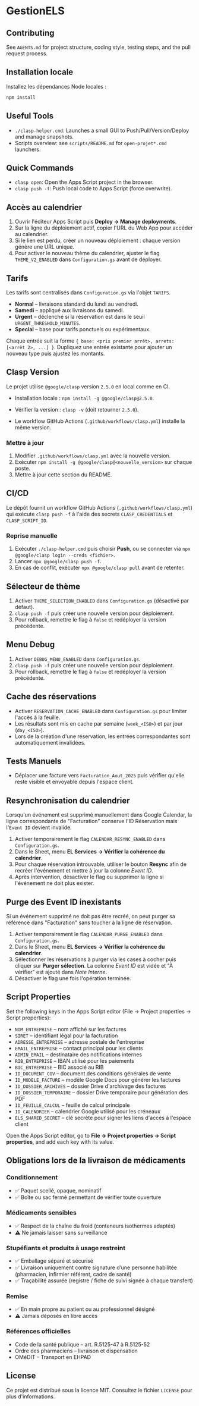 # GestionELS

## Contributing
See `AGENTS.md` for project structure, coding style, testing steps, and the pull request process.

## Installation locale

Installez les dépendances Node locales :

```bash
npm install
```

## Useful Tools
- `./clasp-helper.cmd`: Launches a small GUI to Push/Pull/Version/Deploy and manage snapshots.
- Scripts overview: see `scripts/README.md` for `open-projet*.cmd` launchers.

## Quick Commands
- `clasp open`: Open the Apps Script project in the browser.
- `clasp push -f`: Push local code to Apps Script (force overwrite).

## Accès au calendrier
1. Ouvrir l'éditeur Apps Script puis **Deploy → Manage deployments**.
2. Sur la ligne du déploiement actif, copier l'URL du Web App pour accéder au calendrier.
3. Si le lien est perdu, créer un nouveau déploiement : chaque version génère une URL unique.
4. Pour activer le nouveau thème du calendrier, ajuster le flag `THEME_V2_ENABLED` dans `Configuration.gs` avant de déployer.

## Tarifs
Les tarifs sont centralisés dans `Configuration.gs` via l'objet `TARIFS`.

- **Normal** – livraisons standard du lundi au vendredi.
- **Samedi** – appliqué aux livraisons du samedi.
- **Urgent** – déclenché si la réservation est dans le seuil `URGENT_THRESHOLD_MINUTES`.
- **Special** – base pour tarifs ponctuels ou expérimentaux.

Chaque entrée suit la forme `{ base: <prix premier arrêt>, arrets: [<arrêt 2>, ...] }`.
Dupliquez une entrée existante pour ajouter un nouveau type puis ajustez les montants.

## Clasp Version
Le projet utilise `@google/clasp` version `2.5.0` en local comme en CI.

- Installation locale : `npm install -g @google/clasp@2.5.0`.

- Vérifier la version : `clasp -v` (doit retourner `2.5.0`).

- Le workflow GitHub Actions (`.github/workflows/clasp.yml`) installe la même version.

### Mettre à jour
1. Modifier `.github/workflows/clasp.yml` avec la nouvelle version.
2. Exécuter `npm install -g @google/clasp@<nouvelle_version>` sur chaque poste.
3. Mettre à jour cette section du README.

## CI/CD
 Le dépôt fournit un workflow GitHub Actions (`.github/workflows/clasp.yml`) qui exécute `clasp push -f` à l'aide des secrets `CLASP_CREDENTIALS` et `CLASP_SCRIPT_ID`.

### Reprise manuelle
1. Exécuter `./clasp-helper.cmd` puis choisir **Push**, ou se connecter via `npx @google/clasp login --creds <fichier>`.
2. Lancer `npx @google/clasp push -f`.
3. En cas de conflit, exécuter `npx @google/clasp pull` avant de retenter.

## Sélecteur de thème
1. Activer `THEME_SELECTION_ENABLED` dans `Configuration.gs` (désactivé par défaut).
2. `clasp push -f` puis créer une nouvelle version pour déploiement.
3. Pour rollback, remettre le flag à `false` et redéployer la version précédente.

## Menu Debug
1. Activer `DEBUG_MENU_ENABLED` dans `Configuration.gs`.
2. `clasp push -f` puis créer une nouvelle version pour déploiement.
3. Pour rollback, remettre le flag à `false` et redéployer la version précédente.

## Cache des réservations
- Activer `RESERVATION_CACHE_ENABLED` dans `Configuration.gs` pour limiter l'accès à la feuille.
- Les résultats sont mis en cache par semaine (`week_<ISO>`) et par jour (`day_<ISO>`).
- Lors de la création d'une réservation, les entrées correspondantes sont automatiquement invalidées.

## Tests Manuels
- Déplacer une facture vers `Facturation_Aout_2025` puis vérifier qu'elle reste visible et envoyable depuis l'espace client.

## Resynchronisation du calendrier
Lorsqu'un événement est supprimé manuellement dans Google Calendar, la ligne correspondante de "Facturation" conserve l'ID Réservation mais l'`Event ID` devient invalide.

1. Activer temporairement le flag `CALENDAR_RESYNC_ENABLED` dans `Configuration.gs`.
2. Dans le Sheet, menu **EL Services → Vérifier la cohérence du calendrier**.
3. Pour chaque réservation introuvable, utiliser le bouton **Resync** afin de recréer l'événement et mettre à jour la colonne *Event ID*.
4. Après intervention, désactiver le flag ou supprimer la ligne si l'événement ne doit plus exister.

## Purge des Event ID inexistants
Si un événement supprimé ne doit pas être recréé, on peut purger sa référence dans "Facturation" sans toucher à la ligne de réservation.

1. Activer temporairement le flag `CALENDAR_PURGE_ENABLED` dans `Configuration.gs`.
2. Dans le Sheet, menu **EL Services → Vérifier la cohérence du calendrier**.
3. Sélectionner les réservations à purger via les cases à cocher puis cliquer sur **Purger sélection**.
   La colonne *Event ID* est vidée et "À vérifier" est ajouté dans *Note Interne*.
4. Désactiver le flag une fois l'opération terminée.

## Script Properties
Set the following keys in the Apps Script editor (File → Project properties → Script properties):

- `NOM_ENTREPRISE` – nom affiché sur les factures
- `SIRET` – identifiant légal pour la facturation
- `ADRESSE_ENTREPRISE` – adresse postale de l'entreprise
- `EMAIL_ENTREPRISE` – contact principal pour les clients
- `ADMIN_EMAIL` – destinataire des notifications internes
- `RIB_ENTREPRISE` – IBAN utilisé pour les paiements
- `BIC_ENTREPRISE` – BIC associé au RIB
- `ID_DOCUMENT_CGV` – document des conditions générales de vente
- `ID_MODELE_FACTURE` – modèle Google Docs pour générer les factures
- `ID_DOSSIER_ARCHIVES` – dossier Drive d'archivage des factures
- `ID_DOSSIER_TEMPORAIRE` – dossier Drive temporaire pour génération des PDF
- `ID_FEUILLE_CALCUL` – feuille de calcul principale
- `ID_CALENDRIER` – calendrier Google utilisé pour les créneaux
- `ELS_SHARED_SECRET` – clé secrète pour signer les liens d'accès à l'espace client

Open the Apps Script editor, go to **File → Project properties → Script properties**, and add each key with its value.

## Obligations lors de la livraison de médicaments

### Conditionnement
- ✅ Paquet scellé, opaque, nominatif
- ✅ Boîte ou sac fermé permettant de vérifier toute ouverture

### Médicaments sensibles
- ✅ Respect de la chaîne du froid (conteneurs isothermes adaptés)
- ⚠️ Ne jamais laisser sans surveillance

### Stupéfiants et produits à usage restreint
- ✅ Emballage séparé et sécurisé
- ✅ Livraison uniquement contre signature d’une personne habilitée (pharmacien, infirmier référent, cadre de santé)
- ✅ Traçabilité assurée (registre / fiche de suivi signée à chaque transfert)

### Remise
- ✅ En main propre au patient ou au professionnel désigné
- ⚠️ Jamais déposés en libre accès

### Références officielles
- Code de la santé publique – art. R.5125-47 à R.5125-52
- Ordre des pharmaciens – livraison et dispensation
- OMéDIT – Transport en EHPAD

## License
Ce projet est distribué sous la licence MIT. Consultez le fichier `LICENSE` pour plus d'informations.
